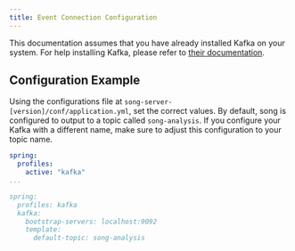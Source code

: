 ```yaml
---
title: Event Connection Configuration
---
```


This documentation assumes that you have already installed Kafka on your system.  For help installing Kafka, please refer to [their documentation](https://kafka.apache.org/quickstart).

## Configuration Example 
Using the configurations file at `song-server-[version]/conf/application.yml`, set the correct values.  By default, song is configured to output to a topic called `song-analysis`. If you configure your Kafka with a different name, make sure to adjust this configuration to your topic name. 

```yaml
spring:
  profiles:
    active: "kafka"
...

spring:
  profiles: kafka
  kafka:
    bootstrap-servers: localhost:9092
    template:
      default-topic: song-analysis
```